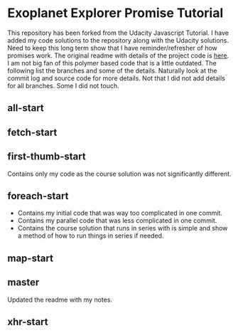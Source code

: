 # Exoplanet Explorer Promise Tutorial

This repository has been forked from the Udacity Javascript Tutorial.
I have added my code solutions to the repository along with the Udacity solutions.
Need to keep this long term show that I have reminder/refresher of how promises work.
The original readme with details of the project code is
[here](README-ori.md).
I am not big fan of this polymer based code that is a little outdated.
The following list the branches and some of the details.
Naturally look at the commit log and source code for more details.
Not that I did not add details for all branches. Some I did not touch.

## all-start

## fetch-start

## first-thumb-start

Contains only my code as the course solution was not significantly different.

## foreach-start

 - Contains my initial code that was way too complicated in one commit.
 - Contains my parallel code that was less complicated in one commit.
 - Contains the course solution that runs in series with is simple and
   show a method of how to run things in series if needed.

## map-start

## master

Updated the readme with my notes.

## xhr-start
